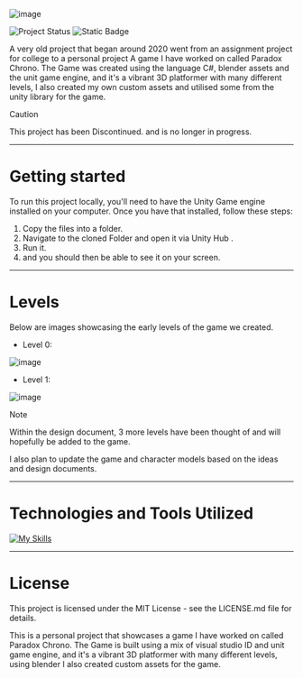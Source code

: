 ![image](https://github.com/user-attachments/assets/18f14aeb-8b4f-4e1b-ab36-0e77b2df2d70)



![Project Status](https://img.shields.io/badge/status-inactive-red)
![Static Badge](https://img.shields.io/badge/made_wtih-CSharp_&_Unity-blue)


A very old project that began around 2020 went from an assignment project for college to  a personal project 
A game I have worked on called Paradox Chrono. The Game was created using the language C#, blender assets and the unit game engine, and it's a vibrant 3D platformer with many different levels, I also created my own custom assets and utilised some from the unity library for the game.


> [!CAUTION] 
> This project has been Discontinued. and is no longer in progress.


-------
# Getting started

To run this project locally, you'll need to have the Unity Game engine installed on your computer. Once you have that installed, follow these steps:

1. Copy the files into a folder.
2. Navigate to the cloned Folder and open it via Unity Hub .
3. Run it.
4. and you should then be able to see it on your screen.

-----
# Levels
Below are images showcasing the early levels of the game we created.

- Level 0:

![image](https://user-images.githubusercontent.com/111917804/232764726-8c3e55e0-6efb-4841-bd28-9b3d3127e8ba.png)

- Level 1:

![image](https://user-images.githubusercontent.com/111917804/232764471-d85b44af-935a-43bf-aeb4-e7d9d5ac3a7a.png)


> [!NOTE] 
> Within the design document, 3 more levels have been thought of and will hopefully be added to the game.
> 
> I also plan to update the game and character models based on the ideas and design documents.

-----

# Technologies and Tools Utilized
[![My Skills](https://skillicons.dev/icons?i=cs,blender,unity&perline=1)](https://skillicons.dev)

--------

# License

This project is licensed under the MIT License - see the LICENSE.md file for details.

This is a personal project that showcases a game I have worked on called Paradox Chrono. The Game is built using a mix of visual studio ID and unit game engine, and it's a vibrant 3D platformer with many different levels, using blender I also created custom assets for the game.


